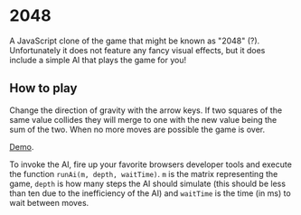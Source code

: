 # 2048

A JavaScript clone of the game that might be known as "2048" (?). Unfortunately
it does not feature any fancy visual effects, but it does include a simple AI
that plays the game for you!

## How to play

Change the direction of gravity with the arrow keys. If two squares of the same
value collides they will merge to one with the new value being the sum of the
two. When no more moves are possible the game is over.

[Demo](https://dl.dropboxusercontent.com/u/334931/2048/index.html).

To invoke the AI, fire up your favorite browsers developer tools and execute
the function `runAi(m, depth, waitTime)`. `m` is the matrix representing the
game, `depth` is how many steps the AI should simulate (this should be less
than ten due to the inefficiency of the AI) and `waitTime` is the time (in ms)
to wait between moves.
